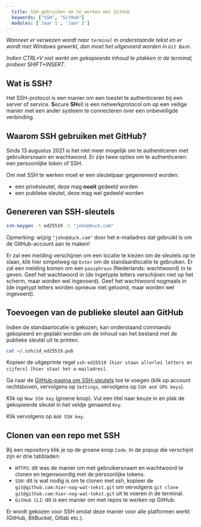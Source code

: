 ```yaml
---
  title: SSH gebruiken om te werken met GitHub
  keywords: ["SSH", "GitHub"]
  modules: ['Jaar 1', 'Jaar 2']
---
```


_Wanneer er verwezen wordt naar `terminal` in onderstaande tekst en er wordt met Windows gewerkt, dan moet het uitgevoerd worden in `Git Bash`._

_Indien CTRL+V niet werkt om gekopieerde inhoud te plakken in de terminal, probeer SHIFT+INSERT._

## Wat is SSH?

Het SSH-protocol is een manier om een toestel te authenticeren bij een server of service. **S**ecure **SH**ell is een netwerkprotocol om op een veilige manier met een ander systeem te connecteren over een onbeveiligde verbinding.

## Waarom SSH gebruiken met GitHub?

Sinds 13 augustus 2021 is het niet meer mogelijk om te authenticeren met gebruikersnaam en wachtwoord. Er zijn twee opties om te authenticeren: een persoonlijke token of SSH.

Om met SSH te werken moet er een sleutelpaar gegenereerd worden:

- een privésleutel, deze mag **nooit** gedeeld worden
- een publieke sleutel, deze mag wel gedeeld worden

## Genereren van SSH-sleutels

```sh
ssh-keygen -t ed25519 -C "john@duck.com"
```

Opmerking: wijzig `"john@duck.com"` door het e-mailadres dat gebruikt is om de GitHub-account aan te maken!

Er zal een melding verschijnen om een locatie te kiezen om de sleutels op te slaan, klik hier simpelweg op `Enter` om de standaardlocatie te gebruiken.
Er zal een melding komen om een `passphrase` (Nederlands: wachtwoord) in te geven. Geef het wachtwoord in (de ingetypte letters verschijnen niet op het scherm, maar worden wel ingevoerd).
Geef het wachtwoord nogmaals in (de ingetypt letters worden opnieuw niet getoond, maar worden wel ingevoerd).

## Toevoegen van de publieke sleutel aan GitHub

Indien de standaarlocatie is gekozen, kan onderstaand commando gekopieerd en geplakt worden om de inhoud van het bestand met de publieke sleutel uit te printen.

```sh
cat ~/.ssh/id_ed25519.pub
```

Kopieer de uitgeprinte regel `ssh-ed25519 [hier staan allerlei letters en cijfers] [hier staat het e-mailadres]`.

Ga naar de [GitHub-pagina om SSH-sleutels](https://github.com/settings/keys) toe te voegen (klik op account rechtsboven, vervolgens op `Settings`, vervolgens op `SSH and GPG keys`).

Klik op `New SSH key` (groene knop). Vul een titel naar keuze in en plak de gekopieerde sleutel in het veldje genaamd `Key`.

Klik vervolgens op `Add SSH key`.

## Clonen van een repo met SSH

Bij een repository klik je op de groene knop `Code`. In de popup die verschijnt zijn er drie tabbladen:

- `HTTPS`: dit was de manier om met gebruikersnaam en wachtwoord te clonen en tegenwoordig met de persoonlijke tokens.
- `SSH`: dit is wat nodig is om te clonen met ssh, kopieer de `git@github.com:hier-nog-wat-tekst.git` om vervolgens `git clone git@github.com:hier-nog-wat-tekst.git` uit te voeren in de terminal.
- `GitHub CLI`: dit is een manier om met repos te werken op GitHub.

Er wordt gekozen voor SSH omdat deze manier voor alle platformen werkt (GitHub, BitBucket, Gitlab etc.).
